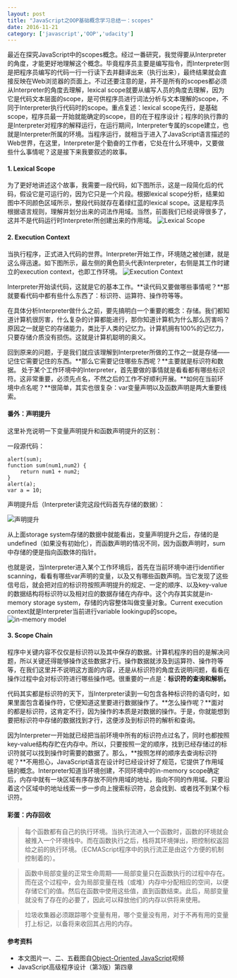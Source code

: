 ```yaml
---
layout: post
title: "JavaScript之OOP基础概念学习总结一：scopes"
date: 2016-11-21
category: ['javascript','OOP','udacity']
---
```



最近在探究JavaScript中的scopes概念。经过一番研究，我觉得要从Interpreter的角度，才能更好地理解这个概念。毕竟程序员主要是编写指令，而Interpreter则是把程序员编写的代码一行一行读下去并翻译出来（执行出来），最终结果就会直接反映在Web浏览器的页面上。不过还要注意的是，并不是所有的scopes都必须从Interpreter的角度去理解，lexical scope就要从编写人员的角度去理解，因为它是代码文本层面的scope，是可供程序员进行词法分析与文本理解的scope，不同于Interpreter执行代码时的scope。重点复述：lexical scope先行，是基础scope，程序员最一开始就能确定的scope，目的在于程序设计；程序的执行靠的是Interpreter对程序的解释运行，在运行期间，Interpreter专属的scope建立，也就是Interpreter所属的环境。当程序运行，就相当于进入了JavaScript语言描述的Web世界，在这里，Interpreter是个勤奋的工作者，它处在什么环境中，又要做些什么事情呢？这是接下来我要叙述的故事。

#### 1. Lexical Scope
为了更好地讲述这个故事，我需要一段代码，如下图所示，这是一段简化后的代码，假设它是可运行的，因为它只是一个片段。根据lexical scope分析，结果如图中不同颜色区域所示，整段代码就存在着绿红蓝的lexical scope。这是程序员根据语言规则，理解并划分出来的词法作用域。当然，前面我们已经说得很多了，这并不是代码运行时Interpreter所创建出来的作用域。
![Lexical Scope](http://i1.piimg.com/582676/f5df857dcf0be119.png)

#### 2. Execution Context
当执行程序，正式进入代码的世界。Interpreter开始工作，环境随之被创建，就是这么得迅速。如下图所示，最左侧的黄色箭头代表Interpreter，右侧是其工作时建立的execution context，也即工作环境。
![Execution Context](http://i1.piimg.com/582676/1d71d5914a5d7eb9.png)

Interpreter开始读代码，这就是它的基本工作。**读代码又要做哪些事情呢？**那就要看代码中都有些什么东西了：标识符、运算符、操作符等等。

在具体分析Interpreter做什么之前，要先搞明白一个重要的概念：存储。我们都知道计算机很厉害，什么复杂的计算都能进行，那你知道计算机为什么那么厉害吗？原因之一就是它的存储能力，类比于人类的记忆力。计算机拥有100%的记忆力，只要存储介质没有损伤。这就是计算机聪明的奥义。

回到原来的问题，于是我们就应该理解到Interpreter所做的工作之一就是存储——记住它需要记住的东西。**那么它需要记住哪些东西呢？**主要就是标识符和数据。
处于某个工作环境中的Interpreter，首先要做的事情就是看看都有哪些标识符。这非常重要，必须先点名，不然之后的工作不好顺利开展。**如何在当前环境中点名呢？**很简单，其实也很复杂：var变量声明以及函数声明是两大重要线索。

#### 番外：声明提升
这里补充说明一下变量声明提升和函数声明提升的区别：

一段源代码：

    alert(sum);
    function sum(num1,num2) {
        return num1 + num2;
    }
    alert(a);
    var a = 10;

声明提升后（Interpreter读完这段代码首先存储的数据）：


![声明提升](http://i1.piimg.com/582676/abe19838776463db.png)

从上面storage system存储的数据中就能看出，变量声明提升之后，存储的是undefined（如果没有初始化），而函数声明的情况不同，因为函数声明时，sum中存储的便是指向函数体的指针。


也就是说，当Interpreter进入某个工作环境后，首先在当前环境中进行identifier scanning，看看有哪些var声明的变量，以及又有哪些函数声明。当它发现了这些信号后，就会把对应的标识符按照声明提升的规定、一定的顺序、以及key-value的数据结构将标识符以及相对应的数据存储在内存中。这个内存其实就是in-memory storage system，存储的内容整体叫做变量对象。Current execution context就是Interpreter当前进行variable lookingup的scope。
![in-memory model](http://i1.piimg.com/582676/ea8b433606cc9c54.png)

#### 3. Scope Chain
程序中关键内容不仅仅是标识符以及其中保存的数据。计算机程序的目的是解决问题，所以关键还得能够操作这些数据才行。操作数据就涉及到运算符、操作符等等，在我们这里并不说明这方面的内容，还是从标识符的角度去说明问题，看看在操作过程中会对标识符进行哪些操作吧。很重要的一点是：**标识符的查询和解析。**


代码其实都是标识符的天下，当Interpreter读到一句包含各种标识符的语句时，如果里面包含着操作符，它便知道这里要进行数据操作了。**怎么操作呢？**面对的都是标识符，这肯定不行，因为操作的本质是对数据的操作。于是，你就能想到要把标识符中存储的数据找到才行，这便涉及到标识符的解析和查询。

因为Interpreter一开始就已经把当前环境中所有的标识符点过名了，同时也都按照key-value结构存贮在内存中。所以，只要按照一定的顺序，找到已经存储过的标识符就可以找到操作时需要的数据了。那么，**按照怎样的顺序去查询标识符呢？**不用担心，JavaScript语言在设计时已经设计好了规范，它提供了作用域链的概念。Interpreter知道当环境创建，不同环境中的in-memory scope确定后，内存中就有一块区域有序存放不同作用域的地址，指向不同的作用域。只要沿着这个区域中的地址线索一步一步向上搜索标识符，总会找到、或者找不到某个标识符。

#### 彩蛋：内存回收

>每个函数都有自己的执行环境。当执行流进入一个函数时，函数的环境就会被推入一个环境栈中。而在函数执行之后，栈将其环境弹出，把控制权返回给之前的执行环境。（ECMAScript程序中的执行流正是由这个方便的机制控制着的）。


>函数中局部变量的正常生命周期——局部变量只在函数执行的过程中存在。而在这个过程中，会为局部变量在栈（或堆）内存中分配相应的空间，以便存储它们的值。然后在函数中使用这些值，直到函数结束。此后，局部变量就没有了存在的必要了，因此可以释放他们的内存以供将来使用。


>垃圾收集器必须跟踪哪个变量有用，哪个变量没有用，对于不再有用的变量打上标记，以备将来收回其占用的内存。


#### 参考资料

+ 本文图片一、二、五截图自[Object-Oriented JavaScript](https://cn.udacity.com/course/object-oriented-javascript--ud015)视频
+ JavaScript高级程序设计（第3版）第四章


